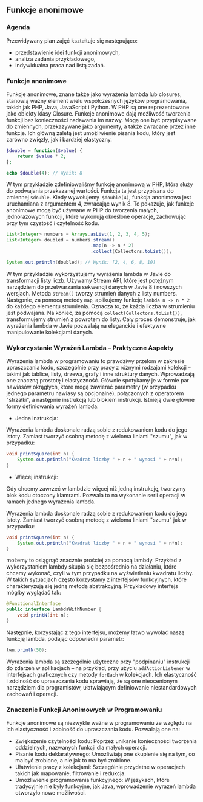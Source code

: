 ## Funkcje anonimowe

### Agenda
Przewidywany plan zajęć kształtuje się następująco:
* przedstawienie idei funkcji anonimowych,
* analiza zadania przykładowego,
* indywidualna praca nad listą zadań.

### Funkcje anonimowe

Funkcje anonimowe, znane także jako wyrażenia lambda lub closures, stanowią ważny element wielu współczesnych języków programowania, takich jak PHP, Java, JavaScript i Python. W PHP są one reprezentowane jako obiekty klasy Closure. Funkcje anonimowe dają możliwość tworzenia funkcji bez konieczności nadawania im nazwy. Mogą one być przypisywane do zmiennych, przekazywane jako argumenty, a także zwracane przez inne funkcje. Ich główną zaletą jest umożliwienie pisania kodu, który jest zarówno zwięzły, jak i bardziej elastyczny.

```php
$double = function($value) {
    return $value * 2;
};

echo $double(4); // Wynik: 8
```

W tym przykładzie zdefiniowaliśmy funkcję anonimową w PHP, która służy do podwajania przekazanej wartości. Funkcja ta jest przypisana do zmiennej `$double`. Kiedy wywołujemy` $double(4)`, funkcja anonimowa jest uruchamiana z argumentem 4, zwracając wynik 8. To pokazuje, jak funkcje anonimowe mogą być używane w PHP do tworzenia małych, jednorazowych funkcji, które wykonują określone operacje, zachowując przy tym czystość i czytelność kodu.

```java
List<Integer> numbers = Arrays.asList(1, 2, 3, 4, 5);
List<Integer> doubled = numbers.stream()
                               .map(n -> n * 2)
                               .collect(Collectors.toList());

System.out.println(doubled); // Wynik: [2, 4, 6, 8, 10]
```

W tym przykładzie wykorzystujemy wyrażenia lambda w Javie do transformacji listy liczb. Używamy Stream API, które jest potężnym narzędziem do przetwarzania sekwencji danych w Javie 8 i nowszych wersjach. Metoda `stream()` tworzy strumień danych z listy numbers. Następnie, za pomocą metody `map`, aplikujemy funkcję `lambda n -> n * 2` do każdego elementu strumienia. Oznacza to, że każda liczba w strumieniu jest podwajana. Na koniec, za pomocą `collect(Collectors.toList())`, transformujemy strumień z powrotem do listy. Cały proces demonstruje, jak wyrażenia lambda w Javie pozwalają na eleganckie i efektywne manipulowanie kolekcjami danych.

### Wykorzystanie Wyrażeń Lambda – Praktyczne Aspekty

Wyrażenia lambda w programowaniu to prawdziwy przełom w zakresie upraszczania kodu, szczególnie przy pracy z różnymi rodzajami kolekcji – takimi jak tablice, listy, drzewa, grafy i inne struktury danych. Wprowadzają one znaczną prostotę i elastyczność. Głównie spotykamy je w formie par nawiasów okrągłych, które mogą zawierać parametry (w przypadku jednego parametru nawiasy są opcjonalne), połączonych z operatorem "strzałki", a następnie instrukcją lub blokiem instrukcji. Istnieją dwie główne formy definiowania wyrażeń lambda:

* Jedna instrukcja:

Wyrażenia lambda doskonale radzą sobie z redukowaniem kodu do jego istoty. Zamiast tworzyć osobną metodę z wieloma liniami "szumu", jak w przypadku:

```java
void printSquare(int n) {
    System.out.println("Kwadrat liczby " + n + " wynosi " + n*n);
}
```

* Więcej instrukcji:

Gdy chcemy zawrzeć w lambdzie więcej niż jedną instrukcję, tworzymy blok kodu otoczony klamrami. Pozwala to na wykonanie serii operacji w ramach jednego wyrażenia lambda.

Wyrażenia lambda doskonale radzą sobie z redukowaniem kodu do jego istoty. Zamiast tworzyć osobną metodę z wieloma liniami "szumu" jak w przypadku:

```java
void printSquare(int n) {
    System.out.println("Kwadrat liczby " + n + " wynosi " + n*n);
}
```

możemy to osiągnąć znacznie prościej za pomocą lambdy. Przykład z wykorzystaniem lambdy skupia się bezpośrednio na działaniu, które chcemy wykonać, czyli w tym przypadku na wyświetleniu kwadratu liczby. W takich sytuacjach często korzystamy z interfejsów funkcyjnych, które charakteryzują się jedną metodą abstrakcyjną. Przykładowy interfejs mógłby wyglądać tak:

```java
@FunctionalInterface
public interface LambdaWithNumber {
    void printN(int n);
}
```

Następnie, korzystając z tego interfejsu, możemy łatwo wywołać naszą funkcję lambda, podając odpowiedni parametr:

```java
lwn.printN(50);
```

Wyrażenia lambda są szczególnie użyteczne przy "podpinaniu" instrukcji do zdarzeń w aplikacjach – na przykład, przy użyciu `addActionListener` w interfejsach graficznych czy metody `forEach` w kolekcjach. Ich elastyczność i zdolność do upraszczania kodu sprawiają, że są one nieocenionym narzędziem dla programistów, ułatwiającym definiowanie niestandardowych zachowań i operacji.

### Znaczenie Funkcji Anonimowych w Programowaniu

Funkcje anonimowe są niezwykle ważne w programowaniu ze względu na ich elastyczność i zdolność do upraszczania kodu. Pozwalają one na:

* Zwiększenie czytelności kodu: Poprzez unikanie konieczności tworzenia oddzielnych, nazwanych funkcji dla małych operacji.
* Pisanie kodu deklaratywnego: Umożliwiają one skupienie się na tym, co ma być zrobione, a nie jak to ma być zrobione.
* Ułatwienie pracy z kolekcjami: Szczególnie przydatne w operacjach takich jak mapowanie, filtrowanie i redukcja.
* Umożliwienie programowania funkcyjnego: W językach, które tradycyjnie nie były funkcyjne, jak Java, wprowadzenie wyrażeń lambda otworzyło nowe możliwości.
